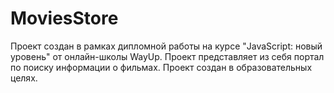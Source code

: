 # MoviesStore
Проект создан в рамках дипломной работы на курсе "JavaScript: новый уровень" от онлайн-школы WayUp. Проект представляет из себя портал по поиску информации о фильмах. Проект создан в образовательных целях.
